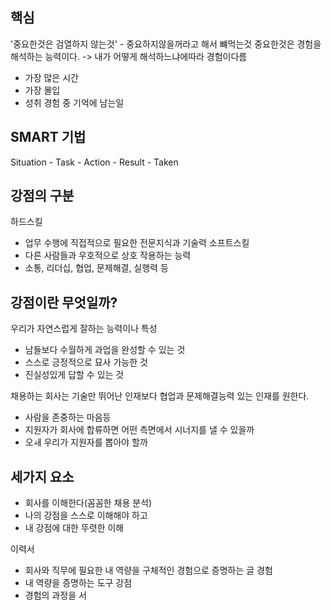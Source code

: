 ## 핵심
'중요한것은 검열하지 않는것' - 중요하지않을꺼라고 해서 뺴먹는것
중요한것은 경험을 해석하는 능력이다. -> 내가 어떻게 해석하느냐에따라 경험이다름

- 가장 많은 시간
- 가장 몰입
- 성취 경험 중 기억에 남는일


## SMART 기법
Situation - Task - Action - Result - Taken

## 강점의 구분
하드스킬
- 업무 수행에 직접적으로 필요한 전문지식과 기술력
소프트스킬
- 다른 사람들과 우호적으로 상호 작용하는 능력
- 소통, 리더십, 협업, 문제해결, 실행력 등

## 강점이란 무엇일까?
우리가 자연스럽게 잘하는 능력이나 특성
- 남들보다 수월하게 과업을 완성할 수 있는 것
- 스스로 긍정적으로 묘사 가능한 것
- 진실성있게 답할 수 있는 것

채용하는 회사는 기술만 뛰어난 인재보다
협업과 문제해결능력 있는 인재를 원한다.

- 사람을 존중하는 마음등
- 지원자가 회사에 합류하면 어떤 측면에서 시너지를 낼 수 있을까
- 오ㅙ 우리가 지원자를 뽑아야 할까

## 세가지 요소
- 회사를 이해한다(꼼꼼한 채용 분석)
- 나의 강점을 스스로 이해해야 하고
- 내 강점에 대한 뚜렷한 이해

이력서
- 회사와 직무에 필요한 내 역량을 구체적인 경험으로 증명하는 글
경험
- 내 역량을 증명하는 도구
강점
- 경험의 과정을 서